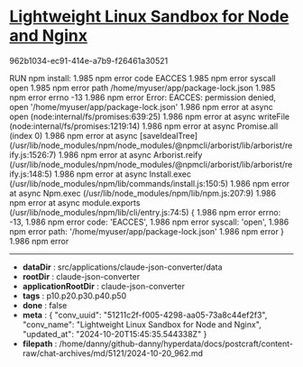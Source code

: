 # [Lightweight Linux Sandbox for Node and Nginx](https://claude.ai/chat/51211c2f-f005-4298-aa05-73a8c44ef2f3)

962b1034-ec91-414e-a7b9-f26461a30521

RUN npm install:
1.985 npm error code EACCES
1.985 npm error syscall open
1.985 npm error path /home/myuser/app/package-lock.json
1.985 npm error errno -13
1.986 npm error Error: EACCES: permission denied, open '/home/myuser/app/package-lock.json'
1.986 npm error     at async open (node:internal/fs/promises:639:25)
1.986 npm error     at async writeFile (node:internal/fs/promises:1219:14)
1.986 npm error     at async Promise.all (index 0)
1.986 npm error     at async [saveIdealTree] (/usr/lib/node_modules/npm/node_modules/@npmcli/arborist/lib/arborist/reify.js:1526:7)
1.986 npm error     at async Arborist.reify (/usr/lib/node_modules/npm/node_modules/@npmcli/arborist/lib/arborist/reify.js:148:5)
1.986 npm error     at async Install.exec (/usr/lib/node_modules/npm/lib/commands/install.js:150:5)
1.986 npm error     at async Npm.exec (/usr/lib/node_modules/npm/lib/npm.js:207:9)
1.986 npm error     at async module.exports (/usr/lib/node_modules/npm/lib/cli/entry.js:74:5) {
1.986 npm error   errno: -13,
1.986 npm error   code: 'EACCES',
1.986 npm error   syscall: 'open',
1.986 npm error   path: '/home/myuser/app/package-lock.json'
1.986 npm error }
1.986 npm error

---

* **dataDir** : src/applications/claude-json-converter/data
* **rootDir** : claude-json-converter
* **applicationRootDir** : claude-json-converter
* **tags** : p10.p20.p30.p40.p50
* **done** : false
* **meta** : {
  "conv_uuid": "51211c2f-f005-4298-aa05-73a8c44ef2f3",
  "conv_name": "Lightweight Linux Sandbox for Node and Nginx",
  "updated_at": "2024-10-20T15:45:35.544338Z"
}
* **filepath** : /home/danny/github-danny/hyperdata/docs/postcraft/content-raw/chat-archives/md/5121/2024-10-20_962.md